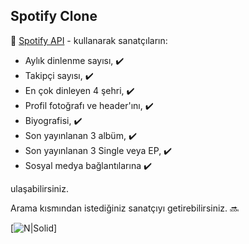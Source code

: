## Spotify Clone

🎹 [Spotify API](https://rapidapi.com/Glavier/api/spotify23/) - kullanarak sanatçıların:

- Aylık dinlenme sayısı, ✔️
- Takipçi sayısı, ✔️
- En çok dinleyen 4 şehri, ✔️
- Profil fotoğrafı ve header'ını, ✔️
- Biyografisi, ✔️
- Son yayınlanan 3 albüm, ✔️
- Son yayınlanan 3 Single veya EP, ✔️
- Sosyal medya bağlantılarına ✔️

ulaşabilirsiniz.

Arama kısmından istediğiniz sanatçıyı getirebilirsiniz. 🔜


[![N|Solid](https://i.hizliresim.com/ci924qc.gif)]